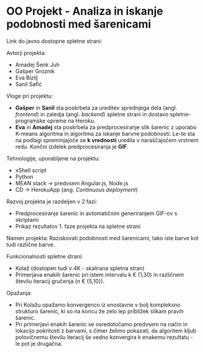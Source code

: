 # OO Projekt - Analiza in iskanje podobnosti med šarenicami

Link do javno dostopne spletne strani:

Avtorji projekta:
- Amadej Šenk Juh 
- Gašper Groznik
- Eva Bizilj
- Sanil Safić

Vloge pri projektu:
- **Gašper** in **Sanil** sta poskrbela za ureditev sprednjega dela (angl. *frontend*) in zaledja (angl. *backend*) spletne strani in dostavo spletne-programske opreme na Heroku.
- **Eva** in **Amadej** sta poskrbela za predprocesiranje slik šarenic z uporabo K-means algoritma in algoritma za iskanje barvne podobnosti. Le-te sta na podlagi spreminjajoče se **k vrednosti**  uredila v naraščajočem vrstnem redu. Končni izdelek predprocesiranja je **GIF**.

Tehnologije, uporabljene na projektu:
- xShell script
- Python 
- MEAN stack -> predvsem Angular.js, Node.js
- CD -> HerokuApp (ang. *Continuous deployment*)

Razvoj projekta je razdeljen v 2 fazi:
- Predprocesiranje šarenic in avtomatičnim generiranjem GIF-ov s skriptami
- Prikaz rezultatov 1. faze projekta na spletne strani 

Namen projekta:
Raziskovati podobnosti med šarenicami, tako iste barve kot tudi različne barve.

Funkcionalnosti spletne strani:
- Kolaž (dostopen tudi v 4K - skalirana spletna stran)
- Primerjava enakih šarenic pri istem intervalu k € (1,30) in različnem številu iteracij gručenja (n € {5,10}).

Opažanja:

- Pri Kolažu opažamo konvergenco iz enostavne v bolj kompleksno strukturo šarenic, ki so na koncu že zelo lep približek slikam pravih šarenic.
- Pri primerjavi enakih šarenic se osredotočamo predvsem na način in lokacijo pokritosti z barvami, s čimer želimo pokazati, da algoritem kljub polovičnemu številu iteracij še vedno konvergira k enakemu rezultatu - le pot je drugačna.
